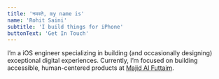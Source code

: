 ```yaml
---
title: 'नमस्ते, my name is'
name: 'Rohit Saini'
subtitle: 'I build things for iPhone'
buttonText: 'Get In Touch'
---
```

I’m a iOS engineer specializing in building (and occasionally designing) exceptional digital experiences. Currently, I’m focused on building accessible, human-centered products at [Majid Al Futtaim](https://www.majidalfuttaim.com).
